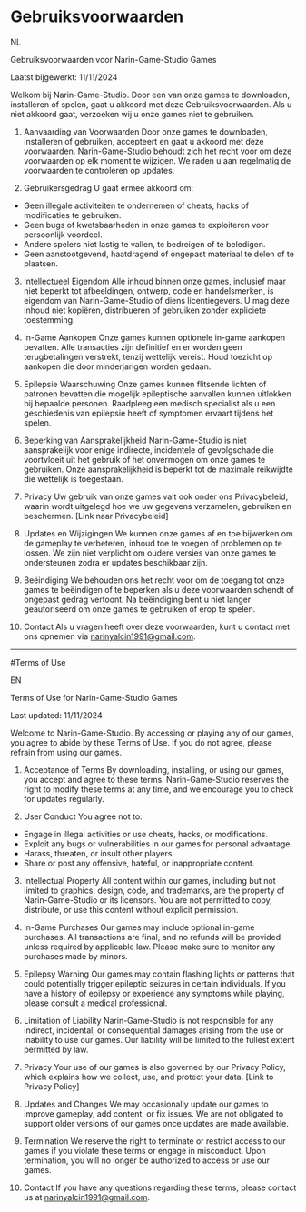 # Gebruiksvoorwaarden

NL

Gebruiksvoorwaarden voor Narin-Game-Studio Games

Laatst bijgewerkt: 11/11/2024

Welkom bij Narin-Game-Studio. Door een van onze games te downloaden, installeren of spelen, gaat u akkoord met deze Gebruiksvoorwaarden. Als u niet akkoord gaat, verzoeken wij u onze games niet te gebruiken.

1. Aanvaarding van Voorwaarden
Door onze games te downloaden, installeren of gebruiken, accepteert en gaat u akkoord met deze voorwaarden. Narin-Game-Studio behoudt zich het recht voor om deze voorwaarden op elk moment te wijzigen. We raden u aan regelmatig de voorwaarden te controleren op updates.


2. Gebruikersgedrag
U gaat ermee akkoord om:
  - Geen illegale activiteiten te ondernemen of cheats, hacks of modificaties te gebruiken.
  - Geen bugs of kwetsbaarheden in onze games te exploiteren voor persoonlijk voordeel.
  - Andere spelers niet lastig te vallen, te bedreigen of te beledigen.
  - Geen aanstootgevend, haatdragend of ongepast materiaal te delen of te plaatsen.


3. Intellectueel Eigendom
Alle inhoud binnen onze games, inclusief maar niet beperkt tot afbeeldingen, ontwerp, code en handelsmerken, is eigendom van Narin-Game-Studio of diens licentiegevers. U mag deze inhoud niet kopiëren, distribueren of gebruiken zonder expliciete toestemming.


4. In-Game Aankopen
Onze games kunnen optionele in-game aankopen bevatten. Alle transacties zijn definitief en er worden geen terugbetalingen verstrekt, tenzij wettelijk vereist. Houd toezicht op aankopen die door minderjarigen worden gedaan.

5. Epilepsie Waarschuwing
Onze games kunnen flitsende lichten of patronen bevatten die mogelijk epileptische aanvallen kunnen uitlokken bij bepaalde personen. Raadpleeg een medisch specialist als u een geschiedenis van epilepsie heeft of symptomen ervaart tijdens het spelen.


6. Beperking van Aansprakelijkheid
Narin-Game-Studio is niet aansprakelijk voor enige indirecte, incidentele of gevolgschade die voortvloeit uit het gebruik of het onvermogen om onze games te gebruiken. Onze aansprakelijkheid is beperkt tot de maximale reikwijdte die wettelijk is toegestaan.


7. Privacy
Uw gebruik van onze games valt ook onder ons Privacybeleid, waarin wordt uitgelegd hoe we uw gegevens verzamelen, gebruiken en beschermen. [Link naar Privacybeleid]


8. Updates en Wijzigingen
We kunnen onze games af en toe bijwerken om de gameplay te verbeteren, inhoud toe te voegen of problemen op te lossen. We zijn niet verplicht om oudere versies van onze games te ondersteunen zodra er updates beschikbaar zijn.


9. Beëindiging
We behouden ons het recht voor om de toegang tot onze games te beëindigen of te beperken als u deze voorwaarden schendt of ongepast gedrag vertoont. Na beëindiging bent u niet langer geautoriseerd om onze games te gebruiken of erop te spelen.


10. Contact
Als u vragen heeft over deze voorwaarden, kunt u contact met ons opnemen via narinyalcin1991@gmail.com.

________________________________________________________________________________________________________________________

#Terms of Use

EN

Terms of Use for Narin-Game-Studio Games

Last updated: 11/11/2024

Welcome to Narin-Game-Studio. By accessing or playing any of our games, you agree to abide by these Terms of Use. If you do not agree, please refrain from using our games.

1. Acceptance of Terms
By downloading, installing, or using our games, you accept and agree to these terms. Narin-Game-Studio reserves the right to modify these terms at any time, and we encourage you to check for updates regularly.

2. User Conduct
You agree not to:
  - Engage in illegal activities or use cheats, hacks, or modifications.
  - Exploit any bugs or vulnerabilities in our games for personal advantage.
  - Harass, threaten, or insult other players.
  - Share or post any offensive, hateful, or inappropriate content.


3. Intellectual Property
All content within our games, including but not limited to graphics, design, code, and trademarks, are the property of Narin-Game-Studio or its licensors. You are not permitted to copy, distribute, or use this content without explicit permission.


4. In-Game Purchases
Our games may include optional in-game purchases. All transactions are final, and no refunds will be provided unless required by applicable law. Please make sure to monitor any purchases made by minors.


5. Epilepsy Warning
Our games may contain flashing lights or patterns that could potentially trigger epileptic seizures in certain individuals. If you have a history of epilepsy or experience any symptoms while playing, please consult a medical professional.


6. Limitation of Liability
Narin-Game-Studio is not responsible for any indirect, incidental, or consequential damages arising from the use or inability to use our games. Our liability will be limited to the fullest extent permitted by law.


7. Privacy
Your use of our games is also governed by our Privacy Policy, which explains how we collect, use, and protect your data. [Link to Privacy Policy]


8. Updates and Changes
We may occasionally update our games to improve gameplay, add content, or fix issues. We are not obligated to support older versions of our games once updates are made available.


9. Termination
We reserve the right to terminate or restrict access to our games if you violate these terms or engage in misconduct. Upon termination, you will no longer be authorized to access or use our games.

10. Contact
If you have any questions regarding these terms, please contact us at narinyalcin1991@gmail.com.
